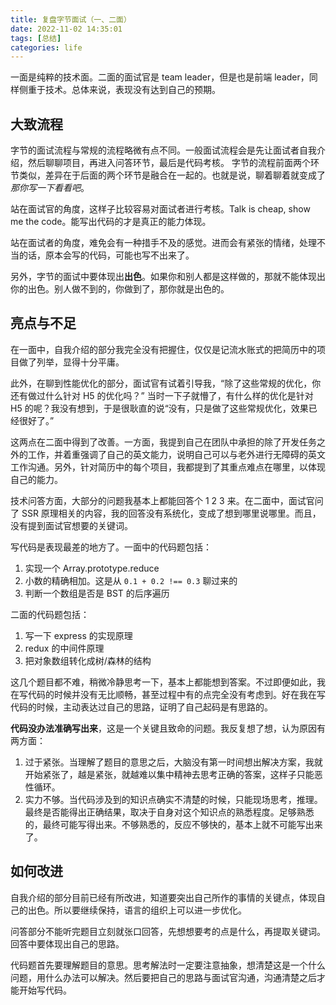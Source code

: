 ```yaml
---
title: 复盘字节面试（一、二面）
date: 2022-11-02 14:35:01
tags: [总结]
categories: life
---
```


一面是纯粹的技术面。二面的面试官是 team leader，但是也是前端 leader，同样侧重于技术。总体来说，表现没有达到自己的预期。

<!--more-->

## 大致流程

字节的面试流程与常规的流程略微有点不同。一般面试流程会是先让面试者自我介绍，然后聊聊项目，再进入问答环节，最后是代码考核。
字节的流程前面两个环节类似，差异在于后面的两个环节是融合在一起的。也就是说，聊着聊着就变成了*那你写一下看看吧*。

站在面试官的角度，这样子比较容易对面试者进行考核。Talk is cheap, show me the code。能写出代码的才是真正的能力体现。

站在面试者的角度，难免会有一种措手不及的感觉。进而会有紧张的情绪，处理不当的话，原本会写的代码，可能也写不出来了。

另外，字节的面试中要体现出**出色**。如果你和别人都是这样做的，那就不能体现出你的出色。别人做不到的，你做到了，那你就是出色的。

## 亮点与不足

在一面中，自我介绍的部分我完全没有把握住，仅仅是记流水账式的把简历中的项目做了列举，显得十分平庸。

此外，在聊到性能优化的部分，面试官有试着引导我，“除了这些常规的优化，你还有做过什么针对 H5 的优化吗？” 当时一下子就懵了，有什么样的优化是针对 H5 的呢？我没有想到，于是很耿直的说“没有，只是做了这些常规优化，效果已经很好了。”

这两点在二面中得到了改善。一方面，我提到自己在团队中承担的除了开发任务之外的工作，并着重强调了自己的英文能力，说明自己可以与老外进行无障碍的英文工作沟通。另外，针对简历中的每个项目，我都提到了其重点难点在哪里，以体现自己的能力。

技术问答方面，大部分的问题我基本上都能回答个 1 2 3 来。在二面中，面试官问了 SSR 原理相关的内容，我的回答没有系统化，变成了想到哪里说哪里。而且，没有提到面试官想要的关键词。

写代码是表现最差的地方了。一面中的代码题包括：

1. 实现一个 Array.prototype.reduce
2. 小数的精确相加。这是从 `0.1 + 0.2 !== 0.3` 聊过来的
3. 判断一个数组是否是 BST 的后序遍历

二面的代码题包括：

1. 写一下 express 的实现原理
2. redux 的中间件原理
3. 把对象数组转化成树/森林的结构

这几个题目都不难，稍微冷静思考一下，基本上都能想到答案。不过即便如此，我在写代码的时候并没有无比顺畅，甚至过程中有的点完全没有考虑到。好在我在写代码的时候，主动表达过自己的思路，证明了自己起码是有思路的。

**代码没办法准确写出来**，这是一个关键且致命的问题。我反复想了想，认为原因有两方面：

1. 过于紧张。当理解了题目的意思之后，大脑没有第一时间想出解决方案，我就开始紧张了，越是紧张，就越难以集中精神去思考正确的答案，这样子只能恶性循环。
2. 实力不够。当代码涉及到的知识点确实不清楚的时候，只能现场思考，推理。最终是否能得出正确结果，取决于自身对这个知识点的熟悉程度。足够熟悉的，最终可能写得出来。不够熟悉的，反应不够快的，基本上就不可能写出来了。

## 如何改进

自我介绍的部分目前已经有所改进，知道要突出自己所作的事情的关键点，体现自己的出色。所以要继续保持，语言的组织上可以进一步优化。

问答部分不能听完题目立刻就张口回答，先想想要考的点是什么，再提取关键词。回答中要体现出自己的思路。

代码题首先要理解题目的意思。思考解法时一定要注意抽象，想清楚这是一个什么问题，用什么办法可以解决。然后要把自己的思路与面试官沟通，沟通清楚之后才能开始写代码。
